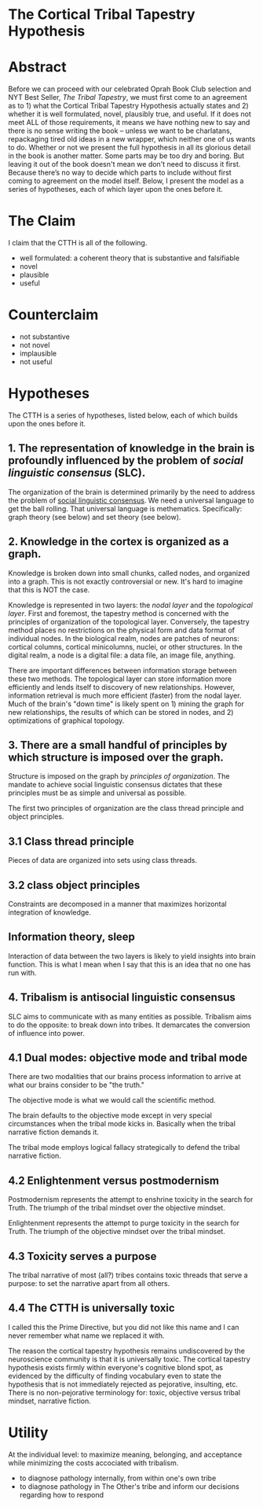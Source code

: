 # The Cortical Tribal Tapestry Hypothesis

# Abstract 

Before we can proceed with our celebrated Oprah Book Club selection and NYT Best Seller, *The Tribal Tapestry*, we must first come to an agreement as to 1) what the Cortical Tribal Tapestry Hypothesis actually states and 2) whether it is well formulated, novel, plausibly true, and useful. If it does not meet ALL of those requirements, it means we have nothing new to say and there is no sense writing the book – unless we want to be charlatans, repackaging tired old ideas in a new wrapper, which neither one of us wants to do. Whether or not we present the full hypothesis in all its glorious detail in the book is another matter. Some parts may be too dry and boring. But leaving it out of the book doesn't mean we don't need to discuss it first. Because there’s no way to decide which parts to include without first coming to agreement on the model itself. Below, I present the model as a series of hypotheses, each of which layer upon the ones before it.

# The Claim

I claim that the CTTH is all of the following.

- well formulated: a coherent theory that is substantive and falsifiable
- novel
- plausible
- useful

# Counterclaim

- not substantive
- not novel
- implausible
- not useful

# Hypotheses

The CTTH is a series of hypotheses, listed below, each of which builds upon the ones before it.

## 1. The representation of knowledge in the brain is profoundly influenced by the problem of *social linguistic consensus* (SLC).

The organization of the brain is determined primarily by the need to address the problem of [social linguistic consensus](https://github.com/wds4/tribal-tapestry/blob/main/glossary/socialLinguisticConsensus.md). We need a universal language to get the ball rolling. That universal language is methematics. Specifically: graph theory (see below) and set theory (see below).

## 2. Knowledge in the cortex is organized as a graph.

Knowledge is broken down into small chunks, called nodes, and organized into a graph. This is not exactly controversial or new. It's hard to imagine that this is NOT the case. 

Knowledge is represented in two layers: the *nodal layer* and the *topological layer*. First and foremost, the tapestry method is concerned with the principles of organization of the topological layer. Conversely, the tapestry method places no restrictions on the physical form and data format of individual nodes. In the biological realm, nodes are patches of neurons: cortical columns, cortical minicolumns, nuclei, or other structures. In the digital realm, a node is a digital file: a data file, an image file, anything. 

There are important differences between information storage between these two methods. The topological layer can store information more efficiently and lends itself to discovery of new relationships. However, information retrieval is much more efficient (faster) from the nodal layer. Much of the brain's "down time" is likely spent on 1) mining the graph for new relationships, the results of which can be stored in nodes, and 2) optimizations of graphical topology. 

## 3. There are a small handful of principles by which structure is imposed over the graph.

Structure is imposed on the graph by *principles of organization*. The mandate to achieve social linguistic consensus dictates that these principles must be as simple and universal as possible.

The first two principles of organization are the class thread principle and object principles.

## 3.1 Class thread principle

Pieces of data are organized into sets using class threads.

## 3.2 class object principles

Constraints are decomposed in a manner that maximizes horizontal integration of knowledge.

## Information theory, sleep

Interaction of data between the two layers is likely to yield insights into brain function. This is what I mean when I say that this is an idea that no one has run with.

## 4. Tribalism is antisocial linguistic consensus

SLC aims to communicate with as many entities as possible. Tribalism aims to do the opposite: to break down into tribes. It demarcates the conversion of influence into power.

## 4.1 Dual modes: objective mode and tribal mode

There are two modalities that our brains process information to arrive at what our brains consider to be "the truth."

The objective mode is what we would call the scientific method.

The brain defaults to the objective mode except in very special circumstances when the tribal mode kicks in. Basically when the tribal narrative fiction demands it.

The tribal mode employs logical fallacy strategically to defend the tribal narrative fiction.

## 4.2 Enlightenment versus postmodernism

Postmodernism represents the attempt to enshrine toxicity in the search for Truth. The triumph of the tribal mindset over the objective mindset. 

Enlightenment represents the attempt to purge toxicity in the search for Truth. The triumph of the objective mindset over the tribal mindset.

## 4.3 Toxicity serves a purpose

The tribal narrative of most (all?) tribes contains toxic threads that serve a purpose: to set the narrative apart from all others.

## 4.4 The CTTH is universally toxic

I called this the Prime Directive, but you did not like this name and I can never remember what name we replaced it with.

The reason the cortical tapestry hypothesis remains undiscovered by the neuroscience community is that it is universally toxic. The cortical tapestry hypothesis exists firmly within everyone's cognitive blond spot, as evidenced by the difficulty of finding vocabulary even to state the hypothesis that is not immediately rejected as pejorative, insulting, etc. There is no non-pejorative terminology for: toxic, objective versus tribal mindset, narrative fiction. 

# Utility

At the individual level: to maximize meaning, belonging, and acceptance while minimizing the costs accociated with tribalism. 

- to diagnose pathology internally, from within one's own tribe
- to diagnose pathology in The Other's tribe and inform our decisions regarding how to respond





